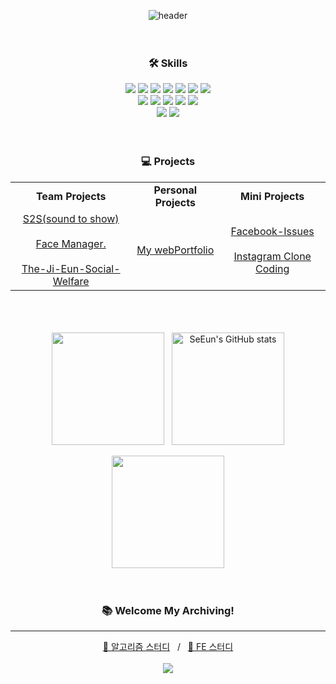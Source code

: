 <div align="center">
  
![header](https://capsule-render.vercel.app/api?type=venom&height=200&text=SeEun's%20GitHub&fontSize=70&color=0:7fdbca,100:c792ea&stroke=c792ea)
<br><br><br>

### 🛠 Skills
<div>
<img src="https://img.shields.io/badge/html5-E34F26?style=for-the-badge&logo=html5&logoColor=white">
<img src="https://img.shields.io/badge/css3-1572B6?style=for-the-badge&logo=css3&logoColor=white">
<img src="https://img.shields.io/badge/sass-CC6699?style=for-the-badge&logo=sass&logoColor=white">
<img src="https://img.shields.io/badge/styledcomponents-DB7093?style=for-the-badge&logo=styledcomponents&logoColor=white">
<img src="https://img.shields.io/badge/javascript-F7DF1E?style=for-the-badge&logo=javascript&logoColor=white">
<img src="https://img.shields.io/badge/typescript-3178C6?style=for-the-badge&logo=typescript&logoColor=white">
<img src="https://img.shields.io/badge/react-61DAFB?style=for-the-badge&logo=react&logoColor=black">
</div>
<div>
<img src="https://img.shields.io/badge/git-F05032?style=for-the-badge&logo=git&logoColor=white">
<img src="https://img.shields.io/badge/github-181717?style=for-the-badge&logo=github&logoColor=white">
<img src="https://img.shields.io/badge/visual studio code-007ACC?style=for-the-badge&logo=visualstudiocode&logoColor=white">
<img src="https://img.shields.io/badge/notion-000000?style=for-the-badge&logo=notion&logoColor=white">
<img src="https://img.shields.io/badge/figma-FF4785?style=for-the-badge&logo=figma&logoColor=white">
</div>
<div>
<img src="https://img.shields.io/badge/python-3776AB?style=for-the-badge&logo=python&logoColor=white">
<img src="https://img.shields.io/badge/django-092E20?style=for-the-badge&logo=django&logoColor=white">
</div>
<br><br>

### 💻 Projects
<table>
 <tr>
    <td align="center"><strong>Team Projects</strong></td>
    <td align="center"><strong>Personal Projects</strong></td>
    <td align="center"><strong>Mini Projects</strong></td>
  </tr>
  <tr>
    <td align="center">
       <a href="https://github.com/6-Sense-AI/KDT-SoundToShow">S2S(sound to show)</a>
      <br><br>
      <a href="https://github.com/se-eun-park/faceManager">Face Manager.</a>
      <br><br>
      <a href="https://github.com/The-Ji-Eun-Social-Welfare">The-Ji-Eun-Social-Welfare</a>
    </td>
    <td align="center">
      <a href="https://github.com/se-eun-park/webPortfolio">My webPortfolio</a>
    </td>
    <td align="center">
      <a href="https://github.com/se-eun-park/facebook-Issues">Facebook-Issues</a>
      <br><br>
      <a href="https://github.com/se-eun-park/instagramPJ">Instagram Clone Coding</a>
    </td>
  </tr>
</table>
<br><br><br>

<img align="center" style="height:180px" src="https://github-readme-stats.vercel.app/api/top-langs/?username=se-eun-park&layout=compact&theme=nightowl&hide_border=true" />
&nbsp;
<img align="center" style="height:180px" src="https://github-readme-stats.vercel.app/api?username=se-eun-park&show_icons=true&include_all_commits=true&theme=nightowl&hide_border=true" alt="SeEun's GitHub stats" />
<br><br>
<img align="center" style="height:180px" src="http://mazassumnida.wtf/api/v2/generate_badge?boj=krap4" />
<br><br><br>

### 📚 Welcome My Archiving!
---
[👾 알고리즘 스터디](https://github.com/6-Sense-AI/AIVLE-AlgorithmStudy)
&nbsp; / &nbsp; 
[🎨 FE 스터디](https://github.com/SSA-FE)
<br><br>
<a href="https://codingchick.tistory.com/"><img src="https://img.shields.io/badge/tistory-E74C3C?style=flat-square&logo=tistory&logoColor=white"/>
</div>
